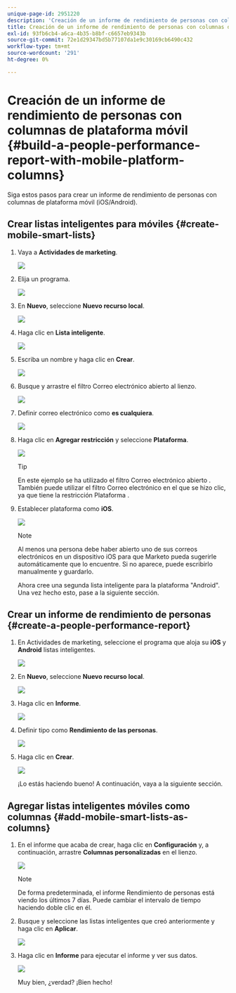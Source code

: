 ```yaml
---
unique-page-id: 2951220
description: 'Creación de un informe de rendimiento de personas con columnas de plataforma móvil: Documentos de Marketo: Documentación del producto'
title: Creación de un informe de rendimiento de personas con columnas de plataforma móvil
exl-id: 93fb6cb4-a6ca-4b35-b8bf-c6657eb9343b
source-git-commit: 72e1d29347bd5b77107da1e9c30169cb6490c432
workflow-type: tm+mt
source-wordcount: '291'
ht-degree: 0%

---
```


# Creación de un informe de rendimiento de personas con columnas de plataforma móvil {#build-a-people-performance-report-with-mobile-platform-columns}

Siga estos pasos para crear un informe de rendimiento de personas con columnas de plataforma móvil (iOS/Android).

## Crear listas inteligentes para móviles {#create-mobile-smart-lists}

1. Vaya a **Actividades de marketing**.

   ![](assets/ma.png)

1. Elija un programa.

   ![](assets/two-1.png)

1. En **Nuevo**, seleccione **Nuevo recurso local**.

   ![](assets/three-1.png)

1. Haga clic en **Lista inteligente**.

   ![](assets/four-1.png)

1. Escriba un nombre y haga clic en **Crear**.

   ![](assets/five-1.png)

1. Busque y arrastre el filtro Correo electrónico abierto al lienzo.

   ![](assets/six-1.png)

1. Definir correo electrónico como **es cualquiera**.

   ![](assets/seven.png)

1. Haga clic en **Agregar restricción** y seleccione **Plataforma**.

   ![](assets/eight.png)

   >[!TIP]
   >
   >En este ejemplo se ha utilizado el filtro Correo electrónico abierto . También puede utilizar el filtro Correo electrónico en el que se hizo clic, ya que tiene la restricción Plataforma .

1. Establecer plataforma como **iOS**.

   ![](assets/nine.png)

   >[!NOTE]
   >
   >Al menos una persona debe haber abierto uno de sus correos electrónicos en un dispositivo iOS para que Marketo pueda sugerirle automáticamente que lo encuentre. Si no aparece, puede escribirlo manualmente y guardarlo.

   Ahora cree una segunda lista inteligente para la plataforma &quot;Android&quot;. Una vez hecho esto, pase a la siguiente sección.

## Crear un informe de rendimiento de personas {#create-a-people-performance-report}

1. En Actividades de marketing, seleccione el programa que aloja su **iOS** y **Android** listas inteligentes.

   ![](assets/ten.png)

1. En **Nuevo**, seleccione **Nuevo recurso local**.

   ![](assets/eleven.png)

1. Haga clic en **Informe**.

   ![](assets/twelve.png)

1. Definir tipo como **Rendimiento de las personas**.

   ![](assets/thirteen.png)

1. Haga clic en **Crear**.

   ![](assets/fourteen.png)

   ¡Lo estás haciendo bueno! A continuación, vaya a la siguiente sección.

## Agregar listas inteligentes móviles como columnas {#add-mobile-smart-lists-as-columns}

1. En el informe que acaba de crear, haga clic en **Configuración** y, a continuación, arrastre **Columnas personalizadas** en el lienzo.

   ![](assets/fifteen.png)

   >[!NOTE]
   >
   >De forma predeterminada, el informe Rendimiento de personas está viendo los últimos 7 días. Puede cambiar el intervalo de tiempo haciendo doble clic en él.

1. Busque y seleccione las listas inteligentes que creó anteriormente y haga clic en **Aplicar**.

   ![](assets/sixteen.png)

1. Haga clic en **Informe** para ejecutar el informe y ver sus datos.

   ![](assets/seventeen.png)

   Muy bien, ¿verdad? ¡Bien hecho!

